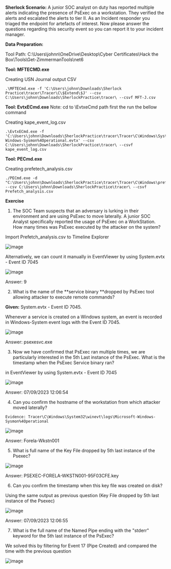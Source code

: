**Sherlock Scenario:**
A junior SOC analyst on duty has reported multiple alerts indicating the presence of PsExec on a workstation. They verified the alerts and escalated the alerts to tier II. As an Incident responder you triaged the endpoint for artefacts of interest. Now please answer the questions regarding this security event so you can report it to your incident manager.


**Data Preparation:**


Tool Path: C:\Users\johnn\OneDrive\Desktop\Cyber Certificates\Hack the Box\Tools\Get-ZimmermanTools\net6

**Tool: MFTECMD.exe**



Creating USN Journal output CSV
```
.\MFTECmd.exe -f 'C:\Users\johnn\Downloads\Sherlock Practice\tracer\Tracer\C\$Extend\$J' --csv C:\Users\johnn\Downloads\SherlockPractice\tracer\ --csvf MFT-J.csv
```



**Tool: EvtxECmd.exe**
Note: cd to \EvtxeCmd path first the run the bellow command

Creating kape_event_log.csv
```
.\EvtxECmd.exe -f 'C:\Users\johnn\Downloads\SherlockPractice\tracer\Tracer\C\Windows\System32\winevt\logs\Microsoft-Windows-Sysmon%4Operational.evtx' --csv C:\Users\johnn\Downloads\SherlockPractice\tracer\ --csvf kape_event_log.csv
```



**Tool: PECmd.exe**

Creating prefetech_analysis.csv
```
./PECmd.exe -d "C:\Users\johnn\Downloads\SherlockPractice\tracer\Tracer\C\Windows\prefetch" --csv C:\Users\johnn\Downloads\SherlockPractice\tracer\ --csvf Prefetch_analysis.csv
```








**Exercise**



1. The SOC Team suspects that an adversary is lurking in their environment and are using PsExec to move laterally. A junior SOC Analyst specifically reported the usage of PsExec on a WorkStation. How many times was PsExec executed by the attacker on the system?


Import Prefetch_analysis.csv to Timeline Explorer

![image](https://github.com/jirayus013t/cybersecurityprojects/assets/49973180/e8fded21-1f44-4d94-9e1f-86e75edab67d)


Alternatively, we can count it manually in EventViewer by using System.evtx - Event ID 7045

![image](https://github.com/jirayus013t/cybersecurityprojects/assets/49973180/c38d439d-7d5c-4981-8a9b-48d33e1f8dc1)



Answer: 9



2. What is the name of the **service binary **dropped by PsExec tool allowing attacker to execute remote commands?


**Given:**
System.evtx - Event ID 7045.


Whenever a service is created on a Windows system, an event is recorded in Windows-System event logs with the Event ID 7045.

![image](https://github.com/jirayus013t/cybersecurityprojects/assets/49973180/0c9cc8ee-687c-456c-8f6d-566c1b682c41)


Answer: psexesvc.exe


3. Now we have confirmed that PsExec ran multiple times, we are particularly interested in the 5th Last instance of the PsExec. What is the timestamp when the PsExec Service binary ran?


in EventViewer by using System.evtx - Event ID 7045

![image](https://github.com/jirayus013t/cybersecurityprojects/assets/49973180/afb67593-1cda-4b5a-935d-50c16cbcef0e)



Answer: 07/09/2023 12:06:54 

4. Can you confirm the hostname of the workstation from which attacker moved laterally?

```
Evidence: Tracer\C\Windows\System32\winevt\logs\Microsoft-Windows-Sysmon%4Operational
```


![image](https://github.com/jirayus013t/cybersecurityprojects/assets/49973180/d915ef1c-b943-483f-a971-d7b69468e055)



Answer: Forela-Wkstn001 





5. What is full name of the Key File dropped by 5th last instance of the Psexec?

![image](https://github.com/jirayus013t/cybersecurityprojects/assets/49973180/64f89978-e9c5-41eb-8d90-5f822fe10b4d)



Answer: PSEXEC-FORELA-WKSTN001-95F03CFE.key






6. Can you confirm the timestamp when this key file was created on disk?

Using the same output as previous question (Key File dropped by 5th last instance of the Psexec)

![image](https://github.com/jirayus013t/cybersecurityprojects/assets/49973180/4ec29b38-aaf6-4cf7-855b-2bd925e46a1c)


Answer: 07/09/2023 12:06:55



7. What is the full name of the Named Pipe ending with the "stderr" keyword for the 5th last instance of the PsExec?


We solved this by filtering for Event 17 (Pipe Created) and compared the time with the previous question

![image](https://github.com/jirayus013t/cybersecurityprojects/assets/49973180/df076d23-a30c-42b6-a0e6-9b00a7d36a74)
